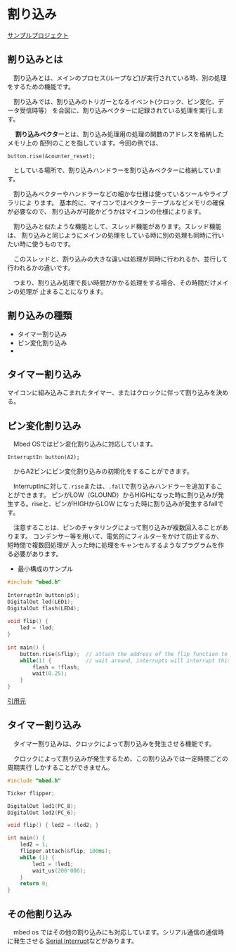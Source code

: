 # 割り込み

[サンプルプロジェクト](https://github.com/gen740/Mbed-interrupt)

## 割り込みとは
　割り込みとは、メインのプロセス(ループなど)が実行されている時、別の処理をするための機能です。

　割り込みでは、割り込みのトリガーとなるイベント(クロック、ピン変化、データ受信時等）
を合図に、割り込みベクターに記録されている処理を実行します。

　 **割り込みベクター**とは、割り込み処理用の処理の関数のアドレスを格納したメモリ上の
配列のことを指しています。今回の例では、

```
button.rise(&counter_reset);
```

　としている場所で、割り込みハンドラーを割り込みベクターに格納しています。

　割り込みベクターやハンドラーなどの細かな仕様は使っているツールやライブラリによ ります。
基本的に、マイコンではベクターテーブルなどメモリの確保が必要なので、
割り込みが可能かどうかはマイコンの仕様によります。

　割り込みと似たような機能として、スレッド機能があります。スレッド機能は、
割り込みと同じようにメインの処理をしている時に別の処理も同時に行いたい時に使うものです。

　このスレッドと、割り込みの大きな違いは処理が同時に行われるか、並行して行われるかの違いです。

　つまり、割り込み処理で長い時間がかかる処理をする場合、その時間だけメインの処理が
止まることになります。


## 割り込みの種類
- タイマー割り込み
- ピン変化割り込み
- 


## タイマー割り込み
マイコンに組み込みこまれたタイマー、またはクロックに伴って割り込みを決める。

## ピン変化割り込み
　Mbed OSではピン変化割り込みに対応しています。

```
InterruptIn button(A2);
```

　からA2ピンにピン変化割り込みの初期化をすることができます。

　InterruptInに対して`.rise`または、`.fall`で割り込みハンドラーを追加することができます。
ピンがLOW（GLOUND）からHIGHになった時に割り込みが発生する。riseと、ピンがHIGHからLOW
になった時に割り込みが発生するfallです。

　注意することは、ピンのチャタリングによって割り込みが複数回入ることがあります。
コンデンサー等を用いて、電気的にフィルターをかけて防止するか、短時間で複数回処理が
入った時に処理をキャンセルするようなプラグラムを作る必要があります。

- 最小構成のサンプル 
```cpp
#include "mbed.h"
 
InterruptIn button(p5);
DigitalOut led(LED1);
DigitalOut flash(LED4);
 
void flip() {
    led = !led;
}
 
int main() {
    button.rise(&flip);  // attach the address of the flip function to the rising edge
    while(1) {           // wait around, interrupts will interrupt this!
        flash = !flash;
        wait(0.25);
    }
}
```

[引用元](https://os.mbed.com/users/okini3939/notebook/interruptin_jp/)

## タイマー割り込み
　タイマー割り込みは、クロックによって割り込みを発生させる機能です。

　クロックによって割り込みが発生するため、この割り込みでは一定時間ごとの周期実行
しかすることができません。

```cpp
#include "mbed.h"

Ticker flipper;

DigitalOut led1(PC_8);
DigitalOut led2(PC_6);

void flip() { led2 = !led2; }

int main() {
    led2 = 1;
    flipper.attach(&flip, 100ms);
    while (1) {
        led1 = !led1;
        wait_us(200'000);
    }
    return 0;
}
```

## その他割り込み
　mbed os ではその他の割り込みにも対応しています。シリアル通信の通信時に発生させる
[Serial Interrupt](https://os.mbed.com/cookbook/Serial-Interrupts)などがあります。

